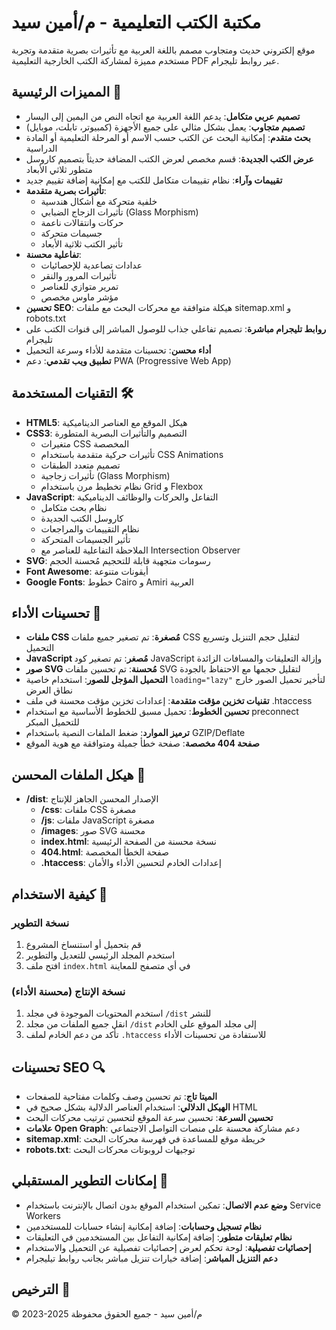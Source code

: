# مكتبة الكتب التعليمية - م/أمين سيد

موقع إلكتروني حديث ومتجاوب مصمم باللغة العربية مع تأثيرات بصرية متقدمة وتجربة مستخدم مميزة لمشاركة الكتب الخارجية التعليمية PDF عبر روابط تليجرام.

## المميزات الرئيسية 🌟

- **تصميم عربي متكامل**: يدعم اللغة العربية مع اتجاه النص من اليمين إلى اليسار
- **تصميم متجاوب**: يعمل بشكل مثالي على جميع الأجهزة (كمبيوتر، تابلت، موبايل)
- **بحث متقدم**: إمكانية البحث عن الكتب حسب الاسم أو المرحلة التعليمية أو المادة الدراسية
- **عرض الكتب الجديدة**: قسم مخصص لعرض الكتب المضافة حديثاً بتصميم كاروسل متطور ثلاثي الأبعاد
- **تقييمات وآراء**: نظام تقييمات متكامل للكتب مع إمكانية إضافة تقييم جديد
- **تأثيرات بصرية متقدمة**: 
  - خلفية متحركة مع أشكال هندسية
  - تأثيرات الزجاج الضبابي (Glass Morphism)
  - حركات وانتقالات ناعمة
  - جسيمات متحركة
  - تأثير الكتب ثلاثية الأبعاد
- **تفاعلية محسنة**: 
  - عدادات تصاعدية للإحصائيات
  - تأثيرات المرور والنقر
  - تمرير متوازي للعناصر
  - مؤشر ماوس مخصص
- **تحسين SEO**: هيكلة متوافقة مع محركات البحث مع ملفات sitemap.xml و robots.txt
- **روابط تليجرام مباشرة**: تصميم تفاعلي جذاب للوصول المباشر إلى قنوات الكتب على تليجرام
- **أداء محسن**: تحسينات متقدمة للأداء وسرعة التحميل
- **تطبيق ويب تقدمي**: دعم PWA (Progressive Web App)

## التقنيات المستخدمة 🛠️

- **HTML5**: هيكل الموقع مع العناصر الديناميكية
- **CSS3**: التصميم والتأثيرات البصرية المتطورة
  - متغيرات CSS المخصصة
  - تأثيرات حركية متقدمة باستخدام CSS Animations
  - تصميم متعدد الطبقات
  - تأثيرات زجاجية (Glass Morphism)
  - نظام تخطيط مرن باستخدام Grid و Flexbox
- **JavaScript**: التفاعل والحركات والوظائف الديناميكية
  - نظام بحث متكامل
  - كاروسل الكتب الجديدة
  - نظام التقييمات والمراجعات
  - تأثير الجسيمات المتحركة
  - الملاحظة التفاعلية للعناصر مع Intersection Observer
- **SVG**: رسومات متجهية قابلة للتحجيم مُحسنة الحجم
- **Font Awesome**: أيقونات متنوعة
- **Google Fonts**: خطوط Cairo و Amiri العربية

## تحسينات الأداء 🚀

- **ملفات CSS مُصغرة**: تم تصغير جميع ملفات CSS لتقليل حجم التنزيل وتسريع التحميل
- **JavaScript مُصغر**: تم تصغير كود JavaScript وإزالة التعليقات والمسافات الزائدة
- **صور SVG مُحسنة**: تم تحسين ملفات SVG لتقليل حجمها مع الاحتفاظ بالجودة
- **التحميل المؤجل للصور**: استخدام خاصية `loading="lazy"` لتأخير تحميل الصور خارج نطاق العرض
- **تقنيات تخزين مؤقت متقدمة**: إعدادات تخزين مؤقت محسنة في ملف .htaccess
- **تحسين الخطوط**: تحميل مسبق للخطوط الأساسية مع استخدام preconnect للتحميل المبكر
- **ترميز الموارد**: ضغط الملفات النصية باستخدام GZIP/Deflate
- **صفحة 404 مخصصة**: صفحة خطأ جميلة ومتوافقة مع هوية الموقع

## هيكل الملفات المحسن 📁

- **/dist**: الإصدار المحسن الجاهز للإنتاج
  - **/css**: ملفات CSS مصغرة 
  - **/js**: ملفات JavaScript مصغرة
  - **/images**: صور SVG محسنة
  - **index.html**: نسخة محسنة من الصفحة الرئيسية
  - **404.html**: صفحة الخطأ المخصصة
  - **.htaccess**: إعدادات الخادم لتحسين الأداء والأمان

## كيفية الاستخدام 📖

### نسخة التطوير
1. قم بتحميل أو استنساخ المشروع
2. استخدم المجلد الرئيسي للتعديل والتطوير
3. افتح ملف `index.html` في أي متصفح للمعاينة

### نسخة الإنتاج (محسنة الأداء)
1. استخدم المحتويات الموجودة في مجلد `/dist` للنشر
2. انقل جميع الملفات من مجلد `/dist` إلى مجلد الموقع على الخادم
3. تأكد من دعم الخادم لملف `.htaccess` للاستفادة من تحسينات الأداء

## تحسينات SEO 🔍

- **الميتا تاج**: تم تحسين وصف وكلمات مفتاحية للصفحات
- **الهيكل الدلالي**: استخدام العناصر الدلالية بشكل صحيح في HTML
- **تحسين السرعة**: تحسين سرعة الموقع لتحسين ترتيب محركات البحث
- **علامات Open Graph**: دعم مشاركة محسنة على منصات التواصل الاجتماعي
- **sitemap.xml**: خريطة موقع للمساعدة في فهرسة محركات البحث
- **robots.txt**: توجيهات لروبوتات محركات البحث

## إمكانات التطوير المستقبلي 🔮

- **وضع عدم الاتصال**: تمكين استخدام الموقع بدون اتصال بالإنترنت باستخدام Service Workers
- **نظام تسجيل وحسابات**: إضافة إمكانية إنشاء حسابات للمستخدمين
- **نظام تعليقات متطور**: إضافة إمكانية التفاعل بين المستخدمين في التعليقات
- **إحصائيات تفصيلية**: لوحة تحكم لعرض إحصائيات تفصيلية عن التحميل والاستخدام
- **دعم التنزيل المباشر**: إضافة خيارات تنزيل مباشر بجانب روابط تيليجرام

## الترخيص 📜

© 2023-2025 م/أمين سيد - جميع الحقوق محفوظة
